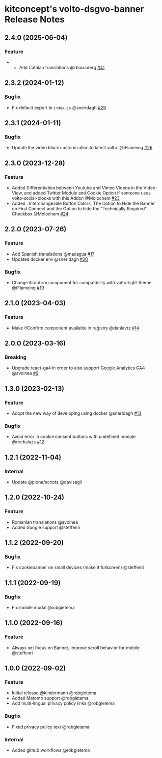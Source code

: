 # kitconcept's volto-dsgvo-banner Release Notes

<!-- You should *NOT* be adding new change log entries to this file.
     You should create a file in the news directory instead.
     For helpful instructions, please see:
     https://6.docs.plone.org/volto/developer-guidelines/contributing.html#create-a-pull-request
-->

<!-- towncrier release notes start -->

## 2.4.0 (2025-06-04)

### Feature

- - Add Catalan translations @rboixaderg [#41](https://github.com/kitconcept/volto-dsgvo-block/pull/41)

## 2.3.2 (2024-01-12)

### Bugfix

- Fix default export in `index.js` @sneridagh [#29](https://github.com/kitconcept/volto-dsgvo-block/pull/29)

## 2.3.1 (2024-01-11)

### Bugfix

- Update the video block customization to latest volto. @iFlameing [#26](https://github.com/kitconcept/volto-dsgvo-block/pull/26)

## 2.3.0 (2023-12-28)

### Feature

- Added Differentiation between Youtube and Vimeo Videos in the Video-View, and added Twitter Module and Cookie Option if someone uses volto-social-blocks with this Addon @Molochem [#23](https://github.com/kitconcept/volto-dsgvo-block/pull/23)
- Added : Interchangeable Button Colors, The Option to Hide the Banner on First Connect and the Option to hide the "Technically Required" Checkbox @Molochem [#24](https://github.com/kitconcept/volto-dsgvo-block/pull/24)

## 2.2.0 (2023-07-26)

### Feature

- Add Spanish translations @macagua [#17](https://github.com/kitconcept/volto-dsgvo-block/pull/17)
- Updated docker env @sneridagh [#20](https://github.com/kitconcept/volto-dsgvo-block/pull/20)

### Bugfix

- Change ifconfirm component for compatibility with volto-light-theme @iFlameing [#19](https://github.com/kitconcept/volto-dsgvo-block/pull/19)


## 2.1.0 (2023-04-03)

### Feature

- Make IfConfirm component available in registry @danlavrz [#14](https://github.com/kitconcept/volto-export/pull/14)


## 2.0.0 (2023-03-16)

### Breaking

- Upgrade react-ga4 in order to also support Google Analytics GA4 @avoinea [#9](https://github.com/kitconcept/volto-export/pull/9)


## 1.3.0 (2023-02-13)

### Feature

- Adopt the new way of developing using docker @sneridagh [#13](https://github.com/kitconcept/volto-export/pull/13)

### Bugfix

- Avoid error in cookie consent buttons with undefined module @reebalazs [#12](https://github.com/kitconcept/volto-export/pull/12)


## 1.2.1 (2022-11-04)

### Internal

- Update @plone/scripts @davisagli

## 1.2.0 (2022-10-24)

### Feature

- Romanian translations @avoinea
- Added Google support @steffenri

## 1.1.2 (2022-09-20)

### Bugfix

- Fix cookiebanner on small devices (make it fullscreen) @steffenri

## 1.1.1 (2022-09-19)

### Bugfix

- Fix mobile modal @robgietema

## 1.1.0 (2022-09-16)

### Feature

- Always set focus on Banner, improve scroll behavior for mobile @steffenri

## 1.0.0 (2022-09-02)

### Feature

- Initial release @kindermann @robgietema
- Added Matomo support @robgietema
- Add multi-lingual privacy policy links @robgietema

### Bugfix

- Fixed privacy policy text @robgietema

### Internal

- Added github workflows @robgietema
